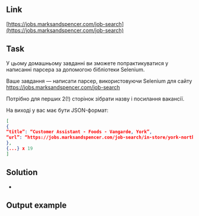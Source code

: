 ## Link

[https://jobs.marksandspencer.com/job-search](https://jobs.marksandspencer.com/job-search)

## Task

У цьому домашньому завданні ви зможете попрактикуватися у написанні парсера за допомогою бібліотеки Selenium.

Ваше завдання — написати парсер, використовуючи Selenium для сайту https://jobs.marksandspencer.com/job-search 

Потрібно для перших 2(!) сторінок зібрати назву і посилання вакансії.

На виході у вас має бути JSON-формат:

```json
[
{
“title”: “Customer Assistant - Foods - Vangarde, York”,
“url”: “https://jobs.marksandspencer.com/job-search/in-store/york-north-yorkshire/customer-assistant-foods-vangarde-york/300003726976573”
},
{...} x 19
]
```

## Solution

- []()

## Output example

```json

```
